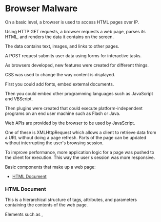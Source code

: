 # Browser Malware



On a basic level, a browser is used to access HTML pages over IP.

Using HTTP GET requests, a browser requests a web page, parses its HTML, and renders the data it contains on the screen.

The data contains text, images, and links to other pages.

A POST request submits user data using forms for interactive tasks.

As browsers developed, new features were created for different things. 

CSS was used to change the way content is displayed.

First you could add fonts, embed external documents.

Then you could embed other programming languages such as JavaScript and VBScript.

Then plugins were created that could execute platform-independent programs on an end user machine such as Flash or Java.


Web APIs are provided by the browser to be used by JavaScript.

One of these is XMLHttpRequest which allows a client to retrieve data from a URL without doing a page refresh.  Parts of the page can be updated without interrupting the user's browsing session.


To improve performance, more application logic for a page was pushed to the client for execution.  This way the user's session was more responsive.


Basic components that make up a web page:

- [HTML Document](#html-document)


### HTML Document

This is a hierarchical structure of tags, attributes, and parameters containing the contents of the web page.

Elements such as <head>, <title>, <body>, <img>, <div>, and <p> are used to label text, images, and components of the web page.

The two main types are HTML and XHTML which is an extended version of HTML that is XML-based.

The tags are parsed and 

CSS is use



Linked/embedded external content

- [Links](#links)
- [Frames](#frames)
- [Images](#images)
- [Stylesheets](#stylesheets)
- [Scripts](#scripts)
- [Plugins](#plugins)


### Links

The most basic way to reference external content is:

```html
<a href="http://www.example.com/">Click here</p>a>
```

### Frames

```html
<iframe src="http://www.example.com"></>iframe>
```

### Images





### Stylesheets

```css

```


### Scripts

```javascript
<script type="text/javascript" src="analytics.js"></script>
```


### Plugins




High

single threaded runtime, single call stack (one thing at a time)

---
since js is high level (human written) and meant to be easy to use
as the code is interpreterd, it does a lot of lookups, type conversions, etc. to optimize and execute it

run native code on the browser

Java machine and byte code
.NET runtime is IL format














browser sandboxes
- shady code on website won't delete hard drive because of sandbox
- shady binary may 

(java, flash?)

JS
V8 — open source, developed by Google, written in C++
Rhino — managed by the Mozilla Foundation, open source, developed entirely in Java
SpiderMonkey — the first JavaScript engine, which back in the days powered Netscape Navigator, and today powers Firefox
JavaScriptCore — open source, marketed as Nitro and developed by Apple for Safari
KJS — KDE’s engine originally developed by Harri Porten for the KDE project’s Konqueror web browser
Chakra (JScript9) — Internet Explorer
Chakra (JavaScript) — Microsoft Edge
Nashorn, open source as part of OpenJDK, written by Oracle Java Languages and Tool Group
parses code, compiles it to machine code, and executes it while monitoring and optimizing


Browser provides WebAPIs
- DOM
- ajax(XMLHTTPRequest)
- setTimeout

sacrificed speed for ease of use,  dynamically typed


JIT compilers speed up performance by translating JS code into machine code
watches code as it runs, sees what's run many times
if function runs many times, it's sent to the compiler to optimize, creates a faster version of the function

V8 - used in Chrome and Node.js
has heap for memory allocation and stack for code execution


Node (V8), Electron


Asynchronous JavaScript and XML (AJAX)ax helped JS create dynamic web applications which sparked an open source revolution
Data could be loaded in the background avoiding reloading page, resulting in more dynamic applications
this led to jquery, 
server side (Node.JS)
Web application frameworks (AngularJs, React, Knockout)



Node
build full applications with js
- C++ APIs
- provides sockets, filesystem access
- took js engine out of browser, gave it new APIs
plugins were dying, no replacement
JS isn't good with optimizations



JS is a high level language (textual), these are harder to optimize code with
asm.js 
compiler target compatible with plain JS
takes C++, compiles it to JS, JS is translated into native code


Web Assembly is a low level (binary) direct successor to asm.js, a lower level version of js
It is a general purpose virtual architecture with open standard with cross-browser support
universal, safe,  runs as quickly as native code, allow code re-use between Web and native platforms
runs a binary in the browser sandbox
except, regular assembly is specific to an architecture
on web, architecture of client machine is unknown
WASM is machine code for a conceptual machine, not a physical machine
wasm is smaller (binary)


large computations are slower on JS.  With wasm, we can control exactly how memory is allocated and freed making it faster


OS - C programs can be compiled for either Win, Lin, Mac.. x64 or x86

Web - emmc compiles a c program into WASM for all browsers--Safari, Chrome, Firefox, Edge
hand the browser optimized code

Doesn't replace JS, but expands web.  Enables hybrid designs (WASM + JS)


JS loads a web assembly module and instantiate it.
